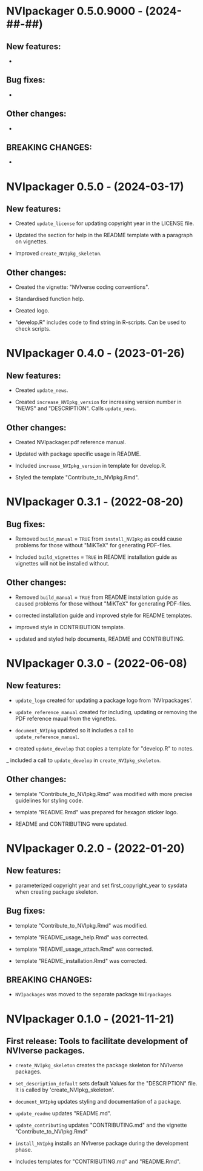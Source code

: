 # NVIpackager 0.5.0.9000 - (2024-##-##)

## New features:

-


## Bug fixes:

-


## Other changes:

-


## BREAKING CHANGES:

-


# NVIpackager 0.5.0 - (2024-03-17)

## New features:

- Created `update_license` for updating copyright year in the LICENSE file.

- Updated the section for help in the README template with a paragraph on vignettes.

- Improved `create_NVIpkg_skeleton`.


## Other changes:

- Created the vignette: "NVIverse coding conventions".

- Standardised function help.

- Created logo.

- "develop.R" includes code to find string in R-scripts. Can be used to check scripts.


# NVIpackager 0.4.0 - (2023-01-26)

## New features:

- Created `update_news`.

- Created `increase_NVIpkg_version` for increasing version number in "NEWS" and "DESCRIPTION". Calls `update_news`.


## Other changes:

- Created NVIpackager.pdf reference manual.

- Updated with package specific usage in README.

- Included `increase_NVIpkg_version` in template for develop.R.

- Styled the template "Contribute_to_NVIpkg.Rmd".


# NVIpackager 0.3.1 - (2022-08-20)

## Bug fixes:

- Removed `build_manual` = `TRUE` from `install_NVIpkg` as could cause problems for those without "MiKTeX" for generating PDF-files.

- Included `build_vignettes` = `TRUE` in README installation guide as vignettes will not be installed without.


## Other changes:

- Removed `build_manual` = `TRUE` from README installation guide as caused problems for those without "MiKTeX" for generating PDF-files.

- corrected installation guide and improved style for README templates.

- improved style in CONTRIBUTION template.

- updated and styled help documents, README and CONTRIBUTING.


# NVIpackager 0.3.0 - (2022-06-08)

## New features:

- `update_logo` created for updating a package logo from 'NVIrpackages'.

- `update_reference_manual` created for including, updating or removing the PDF reference maual from the vignettes.

- `document_NVIpkg` updated so it includes a call to `update_reference_manual`.

- created `update_develop` that copies a template for "develop.R" to notes.

_ included a call to `update_develop` in `create_NVIpkg_skeleton`.


## Other changes:

  - template "Contribute_to_NVIpkg.Rmd" was modified with more precise guidelines for styling code.

  - template "README.Rmd" was prepared for hexagon sticker logo.

  - README and CONTRIBUTING were updated.


# NVIpackager 0.2.0 - (2022-01-20)

## New features:

  - parameterized copyright year and set first_copyright_year to sysdata when creating package skeleton.


## Bug fixes:

  - template "Contribute_to_NVIpkg.Rmd" was modified.

  - template "README_usage_help.Rmd" was corrected.

  - template "README_usage_attach.Rmd" was corrected.

  - template "README_installation.Rmd" was corrected.


## BREAKING CHANGES:

  - `NVIpackages` was moved to the separate package `NVIrpackages`


# NVIpackager 0.1.0 - (2021-11-21)

## First release: Tools to facilitate development of NVIverse packages.

  - `create_NVIpkg_skeleton` creates the package skeleton for NVIverse packages.

  - `set_description_default` sets default Values for the "DESCRIPTION" file. It is called by 'create_NVIpkg_skeleton'.

  - `document_NVIpkg` updates styling and documentation of a package.

  - `update_readme` updates "README.md".

  - `update_contributing` updates "CONTRIBUTING.md" and the vignette "Contribute_to_NVIpkg.Rmd"

  - `install_NVIpkg` installs an NVIverse package during the development phase.

  - Includes templates for "CONTRIBUTING.md" and "README.Rmd".
